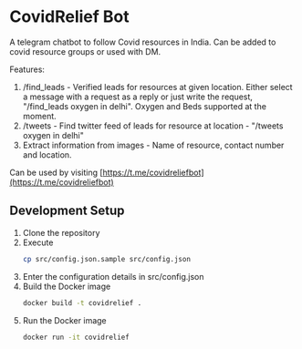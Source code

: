 # CovidRelief Bot
A telegram chatbot to follow Covid resources in India. Can be added to covid resource groups or used with DM.

Features:
1. /find_leads - Verified leads for resources at given location. Either select a message with a request as a reply or just write the request, "/find_leads oxygen in delhi". Oxygen and Beds supported at the moment.
2. /tweets - Find twitter feed of leads for resource at location - "/tweets oxygen in delhi"
3. Extract information from images - Name of resource, contact number and location.

Can be used by visiting [https://t.me/covidreliefbot](https://t.me/covidreliefbot)

## Development Setup
1. Clone the repository
2. Execute
   ```bash
   cp src/config.json.sample src/config.json
   ```
3. Enter the configuration details in src/config.json
4. Build the Docker image
   ```bash
   docker build -t covidrelief .
   ```
5. Run the Docker image
   ```bash
   docker run -it covidrelief
   ```
